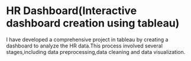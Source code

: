 # HR Dashboard(Interactive dashboard creation using tableau)
I have developed a comprehensive project in tableau by creating a dashboard to analyze the HR data.This process involved several stages,including data preprocessing,data cleaning and data visualization.
